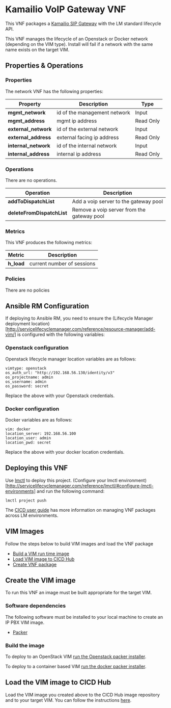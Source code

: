 # Kamailio VoIP Gateway VNF

This VNF packages a [Kamailio SIP Gateway](https://www.kamailio.org/w/) with the LM standard lifecycle API.

This VNF manages the lifecycle of an Openstack or Docker network (depending on the VIM type). Install will fail if a network with the same name exists on the target VIM. 

## Properties & Operations

### Properties

The network VNF has the following properties:

| Property                      |  Description                        | Type      |
|-------------------------------|-------------------------------------|-----------|
| **mgmt_network**              | id of the management network        | Input     |
| **mgmt_address**              | mgmt ip address                     | Read Only |
| **external_network**          | id of the external network          | Input     |
| **external_address**          | external facing ip address          | Read Only |
| **internal_network**          | id of the internal network          | Input     |
| **internal_address**          | internal ip address                 | Read Only |

### Operations

There are no operations. 

| Operation                     |  Description                               |
|-------------------------------|--------------------------------------------|
| **addToDispatchList**         | Add a voip server to the gateway pool      |
| **deleteFromDispatchList**    | Remove a voip server from the gateway pool |
  
### Metrics

This VNF produces the following metrics:

| Metric                   |  Description                        |
|--------------------------|-------------------------------------|
| **h_load**               | current number of sessions          |

### Policies

There are no policies 

## Ansible RM Configuration

If deploying to Ansible RM, you need to ensure the (Lifecycle Manager deployment location)[http://servicelifecyclemanager.com/reference/resource-manager/add-vim/] is configured with the following variables:

### Openstack configuration

Openstack lifecycle manager location variables are as follows: 

```
vimtype: openstack
os_auth_url: "http://192.168.56.130/identity/v3"
os_projectname: admin
os_username: admin
os_password: secret
```

Replace the above with your Openstack credentials.

### Docker configuration

Docker variables are as follows:

```
vim: docker
location_server: 192.168.56.100
location_user: admin
location_pwd: secret
```
Replace the above with your docker location credentials.


## Deploying this VNF

Use [lmctl](http://servicelifecyclemanager.com/reference/lmctl/) to deploy this project. (Configure your lmctl environment)[http://servicelifecyclemanager.com/reference/lmctl/#configure-lmctl-environments] and run the following command:

```
lmctl project push
```

The [CICD user guide](http://servicelifecyclemanager.com/cicd/introduction/) has more information on managing VNF packages across LM environments. 

## VIM Images

Follow the steps below to build VIM images and load the VNF package
* [Build a VIM run time image](#create-the-vim-image)
* [Load VIM image to CICD Hub](#load-the-vim-image-to-cicd-hub)
* [Create VNF package](#push-vnf-package)

## Create the VIM image

To run this VNF an image must be built appropriate for the target VIM. 

### Software dependencies

The following software must be installed to your local machine to create an IP PBX VIM image. 
* [Packer](https://packer.io/)

### Build the image

To deploy to an OpenStack VIM [run the Openstack packer installer](/vnfs/voip-gateway/VNFCs/kamailio-vnfc/VDUs/packer/openstack/Readme.md).

To deploy to a container based VIM [run the docker packer installer](/vnfs/voip-gateway/VNFCs/kamailio-vnfc/VDUs/packer/docker/Readme.md).

## Load the VIM image to CICD Hub

Load the VIM image you created above to the CICD Hub image repository and to your target VIM. You can follow the instructions [here](http://servicelifecyclemanager.com/user-guides/cicd/upload-images/).
